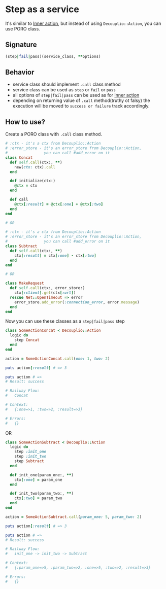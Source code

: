<script src="https://cdnjs.cloudflare.com/ajax/libs/mermaid/8.0.0/mermaid.min.js"></script>

# Step as a service

It's similar to [Inner action](https://github.com/differencialx/decouplio/blob/master/docs/inner_action.md), but instead of using `Decouplio::Action`, you can use PORO class.

## Signature

```ruby
(step|fail|pass)(service_class, **options)
```

## Behavior

- service class should implement `.call` class method
- service class can be used as `step` or `fail` or `pass`
- all options of `step|fail|pass` can be used as for [Inner action](https://github.com/differencialx/decouplio/blob/master/docs/inner_action.md)
- depending on returning value of `.call` method(truthy ot falsy) the execution will be moved to `success or failure` track accordingly.

## How to use?

Create a PORO class with `.call` class method.

```ruby
# :ctx - it's a ctx from Decouplio::Action
# :error_store - it's an error_store from Decouplio::Action,
#                you can call #add_error on it
class Concat
  def self.call(ctx:, **)
    new(ctx: ctx).call
  end

  def initialize(ctx:)
    @ctx = ctx
  end

  def call
    @ctx[:result] = @ctx[:one] + @ctx[:two]
  end
end

# OR

# :ctx - it's a ctx from Decouplio::Action
# :error_store - it's an error_store from Decouplio::Action,
#                you can call #add_error on it
class Subtract
  def self.call(ctx:, **)
    ctx[:result] = ctx[:one] - ctx[:two]
  end
end

# OR

class MakeRequest
  def self.call(ctx:, error_store:)
    ctx[:client].get(ctx[:url])
  rescue Net::OpenTimeout => error
    error_store.add_error(:connection_error, error.message)
  end
end
```

Now you can use these classes as a `step|fail|pass` step

```ruby
class SomeActionConcat < Decouplio::Action
  logic do
    step Concat
  end
end

action = SomeActionConcat.call(one: 1, two: 2)

puts action[:result] # => 3

puts action # =>
# Result: success

# Railway Flow:
#   Concat

# Context:
#   {:one=>1, :two=>2, :result=>3}

# Errors:
#   {}
```

OR

```ruby
class SomeActionSubtract < Decouplio::Action
  logic do
    step :init_one
    step :init_two
    step Subtract
  end

  def init_one(param_one:, **)
    ctx[:one] = param_one
  end

  def init_two(param_two:, **)
    ctx[:two] = param_two
  end
end

action = SomeActionSubtract.call(param_one: 5, param_two: 2)

puts action[:result] # => 3

puts action # =>
# Result: success

# Railway Flow:
#   init_one -> init_two -> Subtract

# Context:
#   {:param_one=>5, :param_two=>2, :one=>5, :two=>2, :result=>3}

# Errors:
#   {}

```
